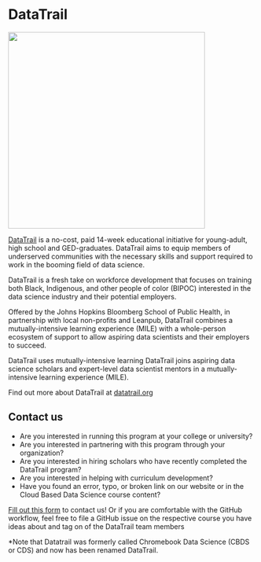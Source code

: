 # DataTrail 

<img src="https://user-images.githubusercontent.com/23458084/165346242-0fb77390-caf0-44d0-a42c-ae606622ff97.png" width = 400>

[DataTrail](https://www.datatrail.org/) is a no-cost, paid 14-week educational initiative for young-adult, high school and GED-graduates. DataTrail aims to equip members of underserved communities with the necessary skills and support required to work in the booming field of data science. 

DataTrail is a fresh take on workforce development that focuses on training both Black, Indigenous, and other people of color (BIPOC) interested in the data science industry and their potential employers.

Offered by the Johns Hopkins Bloomberg School of Public Health, in partnership with local non-profits and Leanpub, DataTrail combines a mutually-intensive learning experience (MILE) with a whole-person ecosystem of support to allow aspiring data scientists and their employers to succeed.  

DataTrail uses mutually-intensive learning
DataTrail joins aspiring data science scholars and expert-level data scientist mentors in a mutually-intensive learning experience (MILE).  

Find out more about DataTrail at [datatrail.org](https://www.datatrail.org/)

## Contact us

- Are you interested in running this program at your college or university?
- Are you interested in partnering with this program through your organization?
- Are you interested in hiring scholars who have recently completed the DataTrail program?
- Are you interested in helping with curriculum development?
- Have you found an error, typo, or broken link on our website or in the Cloud Based Data Science course content?

[Fill out this form](https://docs.google.com/forms/d/e/1FAIpQLScmRetpxZbMg4_JikgU-6DQlCCgmy2R8MAtEYoSN6n8CYGs8w/viewform) to contact us! 
Or if you are comfortable with the GitHub workflow, feel free to file a GitHub issue on the respective course you have ideas about and tag on of the DataTrail team members


\*Note that Datatrail was formerly called Chromebook Data Science (CBDS or CDS) and now has been renamed DataTrail.
